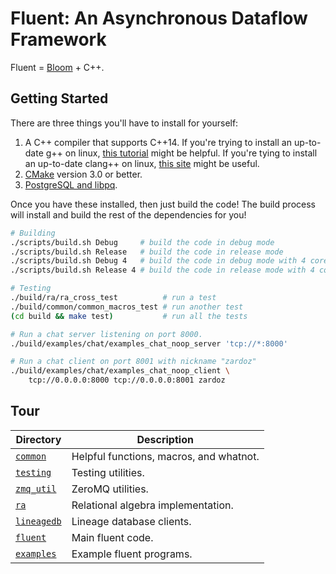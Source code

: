# Fluent: An Asynchronous Dataflow Framework
Fluent = [Bloom][bloom_paper] + C++.

## Getting Started
There are three things you'll have to install for yourself:

1. A C++ compiler that supports C++14. If you're trying to install an
   up-to-date g++ on linux, [this tutorial][gpp_tutorial] might be helpful. If
   you're tying to install an up-to-date clang++ on linux, [this
   site](http://apt.llvm.org/) might be useful.
2. [CMake](https://cmake.org/download) version 3.0 or better.
3. [PostgreSQL and libpq](https://www.postgresql.org/download/).

Once you have these installed, then just build the code! The build process will
install and build the rest of the dependencies for you!

```bash
# Building
./scripts/build.sh Debug     # build the code in debug mode
./scripts/build.sh Release   # build the code in release mode
./scripts/build.sh Debug 4   # build the code in debug mode with 4 cores
./scripts/build.sh Release 4 # build the code in release mode with 4 cores

# Testing
./build/ra/ra_cross_test          # run a test
./build/common/common_macros_test # run another test
(cd build && make test)           # run all the tests

# Run a chat server listening on port 8000.
./build/examples/chat/examples_chat_noop_server 'tcp://*:8000'

# Run a chat client on port 8001 with nickname "zardoz"
./build/examples/chat/examples_chat_noop_client \
    tcp://0.0.0.0:8000 tcp://0.0.0.0:8001 zardoz
```

## Tour
| Directory                    | Description                             |
| ---------------------------- | --------------------------------------- |
| [`common`](src/common)       | Helpful functions, macros, and whatnot. |
| [`testing`](src/testing)     | Testing utilities.                      |
| [`zmq_util`](src/zmq_util)   | ZeroMQ utilities.                       |
| [`ra`](src/ra)               | Relational algebra implementation.      |
| [`lineagedb`](src/lineagedb) | Lineage database clients.               |
| [`fluent`](src/fluent)       | Main fluent code.                       |
| [`examples`](src/examples)   | Example fluent programs.                |

[bloom_paper]: https://scholar.google.com/scholar?cluster=9165311711752272482
[gpp_tutorial]: http://scholtyssek.org/blog/2015/06/11/install-gcc-with-c14-support-on-ubuntumint
